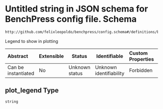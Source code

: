# Untitled string in JSON schema for BenchPress config file. Schema

```txt
http://github.com/felixleopoldo/benchpress/config.schema#/definitions/blip/properties/plot_legend
```

Legend to show in plotting


| Abstract            | Extensible | Status         | Identifiable            | Custom Properties | Additional Properties | Access Restrictions | Defined In                                                               |
| :------------------ | ---------- | -------------- | ----------------------- | :---------------- | --------------------- | ------------------- | ------------------------------------------------------------------------ |
| Can be instantiated | No         | Unknown status | Unknown identifiability | Forbidden         | Allowed               | none                | [config.schema.json\*](../out/config.schema.json "open original schema") |

## plot_legend Type

`string`
